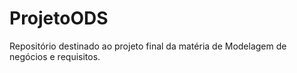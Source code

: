 # ProjetoODS
Repositório destinado ao projeto final da matéria de Modelagem de negócios e requisitos. 
